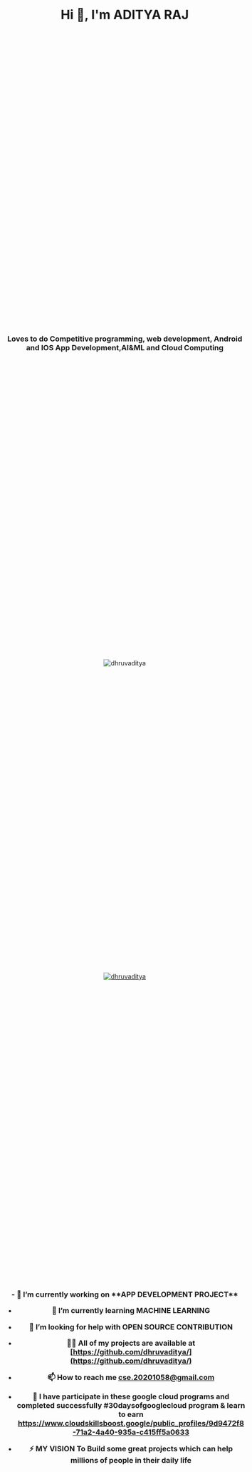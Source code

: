 <!DOCTYPE html>
<html lang="en">
<head>
  <meta charset="UTF-8">
  <meta http-equiv="X-UA-Compatible" content="IE=edge">
  <meta name="viewport" content="width=device-width, initial-scale=1.0">
 
</head>
<style>
  .wrapper {
  height: 100vh;
  /*This part is important for centering*/
  display: grid;
  place-items: center;
}

.typing-demo {
  width: 43ch;
  animation: typing 3s steps(22), blink .5s step-end infinite alternate;
  white-space: nowrap;
  overflow: hidden;
  border-right: 3px solid;
  font-family: monospace;
  font-size: 2em;
}

@keyframes typing {
  from {
    width: 0
  }
}
    
@keyframes blink {
  50% {
    border-color: transparent
  }
}
</style>
<body>
  <div class="wrapper">
    <div class="typing-demo">
      <h1 align="center">Hi 👋, I'm ADITYA RAJ</h1>
    </div>

<h3 align="center">Loves to do Competitive programming, web development, Android and IOS App Development,AI&ML and Cloud Computing</h3>
<p align="left"> <img src="https://komarev.com/ghpvc/?username=dhruvaditya&label=Profile%20views&color=0e75b6&style=flat" alt="dhruvaditya" /> </p>

<p align="left"> <a href="https://github.com/ryo-ma/github-profile-trophy"><img src="https://github-profile-trophy.vercel.app/?username=dhruvaditya" alt="dhruvaditya" /></a> </p>


<h3 align="center">- 🔭 I’m currently working on **APP DEVELOPMENT PROJECT**

  - 🌱 I’m currently learning **MACHINE LEARNING**
  
  - 🤝 I’m looking for help with **OPEN SOURCE CONTRIBUTION**
  
  - 👨‍💻 All of my projects are available at [https://github.com/dhruvaditya/](https://github.com/dhruvaditya/)
  
  - 📫 How to reach me **cse.20201058@gmail.com**
  
  - 📄 I have participate in these google cloud programs and completed successfully #30daysofgooglecloud program & learn to earn  https://www.cloudskillsboost.google/public_profiles/9d9472f8-71a2-4a40-935a-c415ff5a0633
  
  - ⚡  MY VISION **To Build some great projects which can help millions of people in their daily life**
  </h3>
</div>
</body>
</html>

